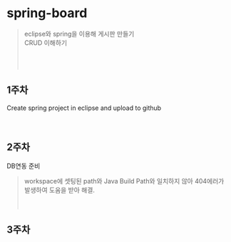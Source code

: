 ﻿# spring-board   
> eclipse와 spring을 이용해 게시판 만들기   
> CRUD 이해하기   
<br><br><br>      

## 1주차   
Create spring project in eclipse and upload to github   
<br><br>   

## 2주차 
DB연동 준비   
> workspace에 셋팅된 path와 Java Build Path와 일치하지 않아 404에러가 발생하여 도움을 받아 해결.   
<br><br>      

## 3주차
